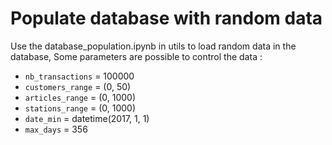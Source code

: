 # Populate database with random data

Use the database_population.ipynb in utils to load random data in the database,
Some parameters are possible to control the data : 
* `nb_transactions` = 100000
* `customers_range` = (0, 50)
* `articles_range` = (0, 1000)
* `stations_range` = (0, 1000)
* `date_min` = datetime(2017, 1, 1)
* `max_days` = 356

